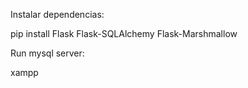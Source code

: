 Instalar dependencias:

pip install Flask Flask-SQLAlchemy Flask-Marshmallow

Run mysql server:

xampp

